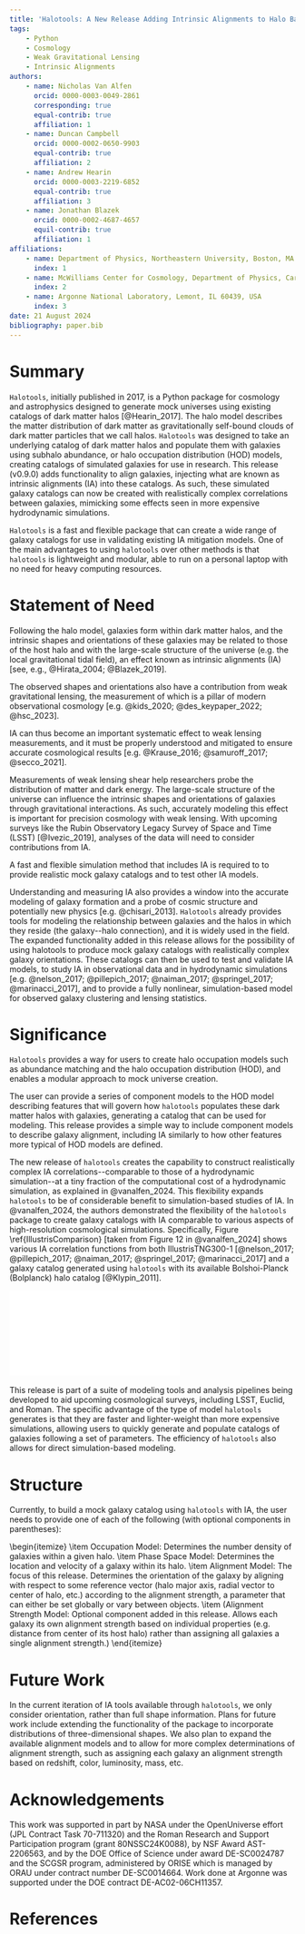 ```yaml
---
title: 'Halotools: A New Release Adding Intrinsic Alignments to Halo Based Methods'
tags:
    - Python
    - Cosmology
    - Weak Gravitational Lensing
    - Intrinsic Alignments
authors:
    - name: Nicholas Van Alfen
      orcid: 0000-0003-0049-2861
      corresponding: true
      equal-contrib: true
      affiliation: 1
    - name: Duncan Campbell
      orcid: 0000-0002-0650-9903
      equal-contrib: true
      affiliation: 2
    - name: Andrew Hearin
      orcid: 0000-0003-2219-6852
      equal-contrib: true
      affiliation: 3
    - name: Jonathan Blazek
      orcid: 0000-0002-4687-4657
      equil-contrib: true
      affiliation: 1
affiliations:
    - name: Department of Physics, Northeastern University, Boston, MA 02115, USA
      index: 1
    - name: McWilliams Center for Cosmology, Department of Physics, Carnegie Mellon University, Pittsburgh, PA 15213, USA
      index: 2
    - name: Argonne National Laboratory, Lemont, IL 60439, USA
      index: 3
date: 21 August 2024
bibliography: paper.bib
---
```


# Summary
`Halotools`, initially published in 2017, is a Python package for cosmology and astrophysics designed to generate mock universes using existing catalogs of dark matter halos [@Hearin_2017]. The halo model describes the matter distribution of dark matter as gravitationally self-bound clouds of dark matter particles that we call halos. `Halotools` was designed to take an underlying catalog of dark matter halos and populate them with galaxies using subhalo abundance, or halo occupation distribution (HOD) models, creating catalogs of simulated galaxies for use in research. This release (v0.9.0) adds functionality to align galaxies, injecting what are known as intrinsic alignments (IA) into these catalogs. As such, these simulated galaxy catalogs can now be created with realistically complex correlations between galaxies, mimicking some effects seen in more expensive hydrodynamic simulations.

`Halotools` is a fast and flexible package that can create a wide range of galaxy catalogs for use in validating existing IA mitigation models. One of the main advantages to using `halotools` over other methods is that `halotools` is lightweight and modular, able to run on a personal laptop with no need for heavy computing resources.

# Statement of Need
Following the halo model, galaxies form within dark matter halos, and the intrinsic shapes and orientations of these galaxies may be related to those of the host halo and with the large-scale structure of the universe (e.g. the local gravitational tidal field), an effect known as intrinsic alignments (IA) [see, e.g., @Hirata_2004; @Blazek_2019].

The observed shapes and orientations also have a contribution from weak gravitational lensing, the measurement of which is a pillar of modern observational cosmology [e.g. @kids_2020; @des_keypaper_2022; @hsc_2023].

IA can thus become an important systematic effect to weak lensing measurements, and it must be properly understood and mitigated to ensure accurate cosmological results [e.g. @Krause_2016; @samuroff_2017; @secco_2021].

Measurements of weak lensing shear
help researchers probe the distribution of matter and dark energy. The large-scale structure of the universe can influence the intrinsic shapes and orientations of galaxies through gravitational interactions. As such, accurately modeling this effect is important for precision cosmology with weak lensing. With upcoming surveys like the Rubin Observatory Legacy Survey of Space and Time (LSST) [@Ivezic_2019], analyses of the data will need to consider contributions from IA.

A fast and flexible simulation method that includes IA is required to to provide realistic mock galaxy catalogs and to test other IA models.

Understanding and measuring IA also provides a window into the accurate modeling of galaxy formation and a probe of cosmic structure and potentially new physics [e.g. @chisari_2013]. `Halotools` already provides tools for modeling the relationship between galaxies and the halos in which they reside (the galaxy--halo connection), and it is widely used in the field. The expanded functionality added in this release allows for the possibility of using halotools to produce mock galaxy catalogs with realistically complex galaxy orientations. These catalogs can then be used to test and validate IA models, to study IA in observational data and in hydrodynamic simulations [e.g. @nelson_2017; @pillepich_2017; @naiman_2017; @springel_2017; @marinacci_2017], and to provide a fully nonlinear, simulation-based model for observed galaxy clustering and lensing statistics.

# Significance
`Halotools` provides a way for users to create halo occupation models such as abundance matching and the halo occupation distribution (HOD), and enables a modular approach to mock universe creation.

The user can provide a series of component models to the HOD model describing features that will govern how `halotools` populates these dark matter halos with galaxies, generating a catalog that can be used for modeling. This release provides a simple way to include component models to describe galaxy alignment, including IA similarly to how other features more typical of HOD models are defined.

The new release of `halotools` creates the capability to construct realistically complex IA correlations--comparable to those of a hydrodynamic simulation--at a tiny fraction of the computational cost of a hydrodynamic simulation, as explained in @vanalfen_2024. This flexibility expands `halotools` to be of considerable benefit to simulation-based studies of IA. In @vanalfen_2024, the authors demonstrated the flexibility of the `halotools` package to create galaxy catalogs with IA comparable to various aspects of high-resolution cosmological simulations. Specifically, Figure \ref{IllustrisComparison} [taken from Figure 12 in @vanalfen_2024] shows various IA correlation functions from both IllustrisTNG300-1 [@nelson_2017; @pillepich_2017; @naiman_2017; @springel_2017; @marinacci_2017] and a galaxy catalog generated using `halotools` with its available Bolshoi-Planck (Bolplanck) halo catalog [@Klypin_2011].

![Figure 12 from @vanalfen_2024 showing correlation functions from IllustrisTNG300 (points with error bars) and correlation functions measured on an HOD made with `halotools` (solid lines with shaded error regions). The parameters for the HOD model were adjusted such that the resulting correlations would match those of IllustrisTNG300, showcasing the flexibility of the model.\label{IllustrisComparison}](figures/Illustris.pdf)

This release is part of a suite of modeling tools and analysis pipelines being developed to aid upcoming cosmological surveys, including LSST, Euclid, and Roman. The specific advantage of the type of model `halotools` generates is that they are faster and lighter-weight than more expensive simulations, allowing users to quickly generate and populate catalogs of galaxies following a set of parameters. The efficiency of `halotools` also allows for direct simulation-based modeling.

# Structure
Currently, to build a mock galaxy catalog using `halotools` with IA, the user needs to provide one of each of the following (with optional components in parentheses):

\begin{itemize}
    \item Occupation Model: Determines the number density of galaxies within a given halo.
    \item Phase Space Model: Determines the location and velocity of a galaxy within its halo.
    \item Alignment Model: The focus of this release. Determines the orientation of the galaxy by aligning with respect to some reference vector (halo major axis, radial vector to center of halo, etc.) according to the alignment strength, a parameter that can either be set globally or vary between objects.
    \item (Alignment Strength Model: Optional component added in this release. Allows each galaxy its own alignment strength based on individual properties (e.g. distance from center of its host halo) rather than assigning all galaxies a single alignment strength.)
\end{itemize}

# Future Work
In the current iteration of IA tools available through `halotools`, we only consider orientation, rather than full shape information. Plans for future work include extending the functionality of the package to incorporate distributions of three-dimensional shapes. We also plan to expand the available alignment models and to allow for more complex determinations of alignment strength, such as assigning each galaxy an alignment strength based on redshift, color, luminosity, mass, etc.

# Acknowledgements
This work was supported in part by NASA under the OpenUniverse effort (JPL Contract Task 70-711320) and the Roman Research and Support Participation program (grant 80NSSC24K0088), by NSF Award AST-2206563, and by the DOE Office of Science under award DE-SC0024787 and the SCGSR program, administered by ORISE which is managed by ORAU under contract number DE-SC0014664. Work done at Argonne was supported under the DOE contract DE-AC02-06CH11357.

# References
